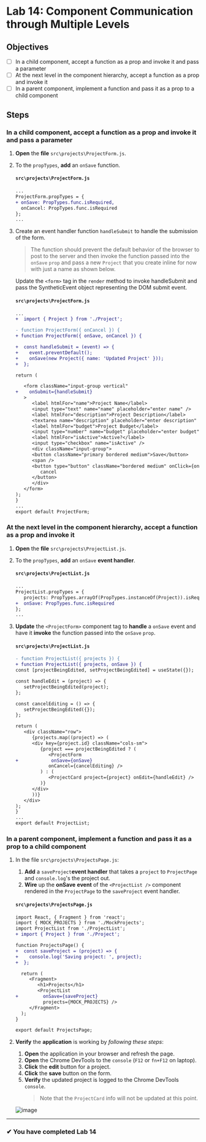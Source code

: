 # Lab 14: Component Communication through Multiple Levels

## Objectives

- [ ] In a child component, accept a function as a prop and invoke it and pass a parameter
- [ ] At the next level in the component hierarchy, accept a function as a prop and invoke it
- [ ] In a parent component, implement a function and pass it as a prop to a child component

## Steps

### In a child component, accept a function as a prop and invoke it and pass a parameter

1. **Open** the **file** `src\projects\ProjectForm.js`.
2. To the `propTypes`, **add** an `onSave` function.

   #### `src\projects\ProjectForm.js`

   ```diff
   ...
   ProjectForm.propTypes = {
   + onSave: PropTypes.func.isRequired,
     onCancel: PropTypes.func.isRequired
   };
   ...
   ```

3. Create an event handler function `handleSubmit` to handle the submission of the form.

   > The function should prevent the default behavior of the browser to post to the server and then invoke the function passed into the `onSave` `prop` and pass a new `Project` that you create inline for now with just a name as shown below.

   Update the `<form>` tag in the `render` method to invoke handleSubmit and pass the SyntheticEvent object representing the DOM submit event.

   #### `src\projects\ProjectForm.js`

   ```diff
   ...
   +  import { Project } from './Project';

   - function ProjectForm({ onCancel }) {
   + function ProjectForm({ onSave, onCancel }) {

   +  const handleSubmit = (event) => {
   +    event.preventDefault();
   +    onSave(new Project({ name: 'Updated Project' }));
   +  };

   return (

      <form className="input-group vertical"
   +    onSubmit={handleSubmit}
      >
         <label htmlFor="name">Project Name</label>
         <input type="text" name="name" placeholder="enter name" />
         <label htmlFor="description">Project Description</label>
         <textarea name="description" placeholder="enter description" />
         <label htmlFor="budget">Project Budget</label>
         <input type="number" name="budget" placeholder="enter budget" />
         <label htmlFor="isActive">Active?</label>
         <input type="checkbox" name="isActive" />
         <div className="input-group">
         <button className="primary bordered medium">Save</button>
         <span />
         <button type="button" className="bordered medium" onClick={onCancel}>
            cancel
         </button>
         </div>
      </form>
   );
   }
   ...
   export default ProjectForm;
   ```

### At the next level in the component hierarchy, accept a function as a prop and invoke it

1. **Open** the **file** `src\projects\ProjectList.js`.
2. To the `propTypes`, **add** an `onSave` **event handler**.

   #### `src\projects\ProjectList.js`

   ```diff
   ...
   ProjectList.propTypes = {
      projects: PropTypes.arrayOf(PropTypes.instanceOf(Project)).isRequired,
   +  onSave: PropTypes.func.isRequired
   };
   ...
   ```

3. **Update** the `<ProjectForm>` component tag to **handle** a `onSave` event and have it **invoke** the function passed into the `onSave` `prop`.

   #### `src\projects\ProjectList.js`

   ```diff
   - function ProjectList({ projects }) {
   + function ProjectList({ projects, onSave }) {
   const [projectBeingEdited, setProjectBeingEdited] = useState({});

   const handleEdit = (project) => {
      setProjectBeingEdited(project);
   };

   const cancelEditing = () => {
      setProjectBeingEdited({});
   };

   return (
      <div className="row">
         {projects.map((project) => (
         <div key={project.id} className="cols-sm">
            {project === projectBeingEdited ? (
               <ProjectForm
   +            onSave={onSave}
               onCancel={cancelEditing} />
            ) : (
               <ProjectCard project={project} onEdit={handleEdit} />
            )}
         </div>
         ))}
      </div>
   );
   }
   ...
   export default ProjectList;
   ```

### In a parent component, implement a function and pass it as a prop to a child component

1. In the file `src\projects\ProjectsPage.js`:

   1. **Add** a `saveProject`**event handler** that takes a `project` to `ProjectPage` and `console.log`'s the project out.
   2. **Wire** up the **onSave** **event** of the `<ProjectList />` component rendered in the `ProjectPage` to the `saveProject` event handler.

   #### `src\projects\ProjectsPage.js`

   ```diff
   import React, { Fragment } from 'react';
   import { MOCK_PROJECTS } from './MockProjects';
   import ProjectList from './ProjectList';
   + import { Project } from './Project';

   function ProjectsPage() {
   +  const saveProject = (project) => {
   +    console.log('Saving project: ', project);
   +  };

     return (
        <Fragment>
           <h1>Projects</h1>
           <ProjectList
   +         onSave={saveProject}
             projects={MOCK_PROJECTS} />
        </Fragment>
     );
   }

   export default ProjectsPage;
   ```

1. **Verify** the **application** is working by _following these steps_:

   1. **Open** the application in your browser and refresh the page.
   2. **Open** the Chrome DevTools to the `console` (`F12` or `fn+F12` on laptop).
   3. **Click** the **edit** button for a project.
   4. **Click** the **save** button on the form.
   5. **Verify** the updated project is logged to the Chrome DevTools `console`.
      > Note that the `ProjectCard` info will not be updated at this point.

   ![image](https://user-images.githubusercontent.com/1474579/64926834-66d64a80-d7d0-11e9-8dd9-7501589c6d08.png)

---

### &#10004; You have completed Lab 14
